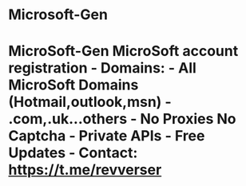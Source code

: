 # Microsoft-Gen
# MicroSoft-Gen MicroSoft account registration - Domains:   - All MicroSoft Domains (Hotmail,outlook,msn)   - .com,.uk...others   - No Proxies No Captcha   - Private APIs   - Free Updates - Contact: https://t.me/revverser
